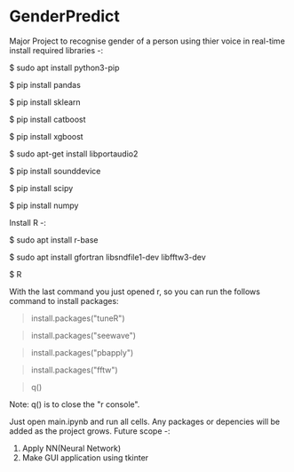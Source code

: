 # GenderPredict
Major Project to recognise gender of a person using thier voice in real-time
install required libraries -:

$ sudo apt install python3-pip

$ pip install pandas

$ pip install sklearn

$ pip install catboost

$ pip install xgboost

$ sudo apt-get install libportaudio2

$ pip install sounddevice

$ pip install scipy

$ pip install numpy


Install R -:

$ sudo apt install r-base

$ sudo apt install gfortran libsndfile1-dev libfftw3-dev

$ R


With the last command you just opened r, so you can run the follows command to install packages:

> install.packages("tuneR")

> install.packages("seewave")

> install.packages("pbapply")

> install.packages("fftw")

> q()

Note: q() is to close the "r console".

Just open main.ipynb and run all cells. Any packages or depencies will be added as the project grows.
Future scope -:
1) Apply NN(Neural Network)
2) Make GUI application using tkinter
